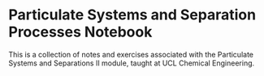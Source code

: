 # Particulate Systems and Separation Processes Notebook
 
This is a collection of notes and exercises associated with the Particulate Systems and Separations II module, taught at UCL Chemical Engineering. 




